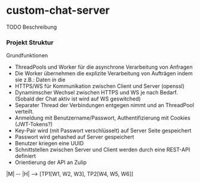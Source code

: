 # custom-chat-server

TODO Beschreibung

### Projekt Struktur

Grundfunktionen
- ThreadPools und Worker für die asynchrone Verarbeitung von Anfragen
- Die Worker übernehmen die explizite Verarbeitung von Aufträgen indem sie z.B.: Daten in die 
- HTTPS/WS für Kommunikation zwischen Client und Server (openssl)
- Dynamimscher Wechsel zwischen HTTPS und WS je nach Bedarf. (Sobald der Chat aktiv ist wird auf WS geswitched)
- Separater Thread der Verbindungen entgegen nimmt und an ThreadPool verteilt.
- Anmeldung mit Benutzername/Passwort, Authentifizierung mit Cookies (JWT-Tokens?)
- Key-Pair wird (mit Passwort verschlüsselt) auf Server Seite gespeichert
- Passwort wird gehashed auf Server gespeichert
- Benutzer kriegen eine UUID
- Schnittstellen zwischen Server und Client werden durch eine REST-API definiert
- Orientierung der API an Zulip


 
|M| -- |H| --> [TP1[W1, W2, W3], TP2[W4, W5, W6]] 
